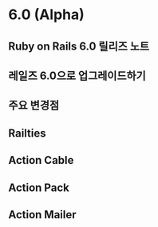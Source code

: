 # 6.0 \(Alpha\)

## Ruby on Rails 6.0 릴리즈 노트

## 레일즈 6.0으로 업그레이드하기

## 주요 변경점

## Railties

## Action Cable

## Action Pack

## Action Mailer

